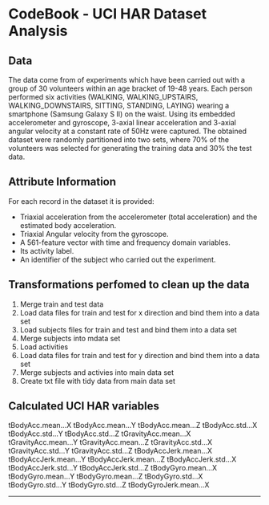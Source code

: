 CodeBook - UCI HAR Dataset Analysis
=================================

Data 
-----------------
The data come from of experiments which have been carried out with a group of 30 volunteers within an age bracket of 19-48 years. Each person performed six activities (WALKING, WALKING_UPSTAIRS, WALKING_DOWNSTAIRS, SITTING, STANDING, LAYING) wearing a smartphone (Samsung Galaxy S II) on the waist. Using its embedded accelerometer and gyroscope, 3-axial linear acceleration and 3-axial angular velocity at a constant rate of 50Hz were captured. The obtained dataset were randomly partitioned into two sets, where 70% of the volunteers was selected for generating the training data and 30% the test data. 


Attribute Information
-----------------
For each record in the dataset it is provided: 

- Triaxial acceleration from the accelerometer (total acceleration) and the estimated body acceleration. 
- Triaxial Angular velocity from the gyroscope. 
- A 561-feature vector with time and frequency domain variables. 
- Its activity label. 
- An identifier of the subject who carried out the experiment.


Transformations perfomed to clean up the data 
---------------------------------------------------

1) Merge  train and test data    
2) Load data files for train and test for x direction and bind them into a data set
3) Load subjects files for train and test and bind them into a data set
4) Merge subjects into mdata set 
5) Load activities
6) Load data files for train and test for y direction and bind them into a data set 
7) Merge subjects and activies into main data set 
8) Create txt file with tidy data from main data set



Calculated UCI HAR variables 
----------------------------------

tBodyAcc.mean...X 
tBodyAcc.mean...Y 
tBodyAcc.mean...Z 
tBodyAcc.std...X 
tBodyAcc.std...Y 
tBodyAcc.std...Z 
tGravityAcc.mean...X 
tGravityAcc.mean...Y 
tGravityAcc.mean...Z 
tGravityAcc.std...X 
tGravityAcc.std...Y 
tGravityAcc.std...Z 
tBodyAccJerk.mean...X 
tBodyAccJerk.mean...Y 
tBodyAccJerk.mean...Z 
tBodyAccJerk.std...X 
tBodyAccJerk.std...Y 
tBodyAccJerk.std...Z 
tBodyGyro.mean...X 
tBodyGyro.mean...Y 
tBodyGyro.mean...Z 
tBodyGyro.std...X 
tBodyGyro.std...Y 
tBodyGyro.std...Z 
tBodyGyroJerk.mean...X 

----------------------------------


 
  